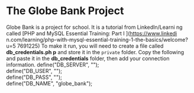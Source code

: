 # The Globe Bank Project
Globe Bank is a project for school. It is a tutorial from LinkedIn/Learni
ng called [PHP and MySQL Essential Training: Part I ](https://www.linkedi
n.com/learning/php-with-mysql-essential-training-1-the-basics/welcome?u=5
7691225)
To make it run, you will need to create a file called **db_credentials.ph
p** and store it in the `private` folder. Copy the following and paste it
in the **db_credentials** folder, then add your connection information.
define("DB_SERVER", "");\
define("DB_USER", "");\
define("DB_PASS", "");\
define("DB_NAME", "globe_bank");